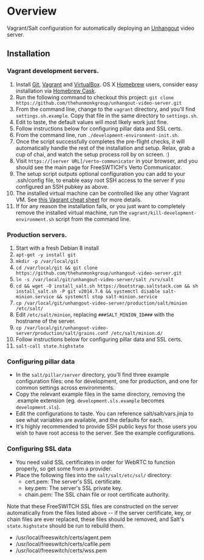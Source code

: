 # Overview
Vagrant/Salt configuration for automatically deploying an [Unhangout](http://unhangout.media.mit.edu) video server.

## Installation

### Vagrant development servers.
 1. Install [Git](http://git-scm.com), [Vagrant](https://www.vagrantup.com) and [VirtualBox](https://www.virtualbox.org). OS X [Homebrew](http://brew.sh) users, consider easy installation via [Homebrew Cask](http://caskroom.io).
 1. Run the following command to checkout this project: ```git clone https://github.com/thehunmonkgroup/unhangout-video-server.git```
 1. From the command line, change to the <code>vagrant</code> directory, and you'll find <code>settings.sh.example</code>. Copy that file in the same directory to <code>settings.sh</code>.
 1. Edit to taste, the default values will most likely work just fine.
 1. Follow instructions below for configuring pillar data and SSL certs.
 1. From the command line, run <code>./development-environment-init.sh</code>.
 1. Once the script successfully completes the pre-flight checks, it will automatically handle the rest of the installation and setup. Relax, grab a cup of chai, and watch the setup process roll by on screen. :)
 1. Visit <code>https://[server URL]/verto-communicator</code> in your browser, and you should see the main page for FreeSWTICH's Verto Communicator.
 1. The setup script outputs optional configuration you can add to your .ssh/config file, to enable easy root SSH access to the server if you configured an SSH pubkey as above.
 1. The installed virtual machine can be controlled like any other Vagrant VM. See [this Vagrant cheat sheet](http://notes.jerzygangi.com/vagrant-cheat-sheet) for more details.
 1. If for any reason the installation fails, or you just want to completely remove the installed virtual machine, run the <code>vagrant/kill-development-environment.sh</code> script from the command line.

### Production servers.
 1. Start with a fresh Debian 8 install
 1. ```apt-get -y install git```
 1. ```mkdir -p /var/local/git```
 1. ```cd /var/local/git && git clone https://github.com/thehunmonkgroup/unhangout-video-server.git```
 1. ```ln -s /var/local/git/unhangout-video-server/salt /srv/salt```
 1. ```cd && wget -O install_salt.sh https://bootstrap.saltstack.com && sh install_salt.sh -P git v2014.7.6 && systemctl disable salt-minion.service && systemctl stop salt-minion.service```
 1. ```cp /var/local/git/unhangout-video-server/production/salt/minion /etc/salt/```
 1. Edit <code>/etc/salt/minion</code>, replacing <code>###SALT_MINION_ID###</code> with the hostname of the server.
 1. ```cp /var/local/git/unhangout-video-server/production/salt/grains.conf /etc/salt/minion.d/```
 1. Follow instructions below for configuring pillar data and SSL certs.
 1. ```salt-call state.highstate```

### Configuring pillar data

 * In the <code>salt/pillar/server</code> directory, you'll find three example configuration files: one for development, one for production, and one for common settings across environments.
 * Copy the relevant example files in the same directory, removing the .example extension (eg. <code>development.sls.example</code> becomes <code>development.sls</code>).
 * Edit the configurations to taste. You can reference salt/salt/vars.jinja to see what variables are available, and the defaults for each.
 * It's highly recommended to provide SSH public keys for those users you wish to have root access to the server. See the example configurations.

### Configuring SSL data

 * You need valid SSL certificates in order for WebRTC to function properly, so get some from a provider.
 * Place the following files into the <code>salt/salt/etc/ssl/</code> directory:
   * cert.pem: The server's SSL certificate.
   * key.pem: The server's SSL private key.
   * chain.pem: The SSL chain file or root certificate authority.

Note that these FreeSWITCH SSL files are constructed on the server automatically from the files listed above -- if the server certificate, key, or chain files are ever replaced, these files should be removed, and Salt's <code>state.highstate</code> should be run to rebuild them.
   * /usr/local/freeswitch/certs/agent.pem
   * /usr/local/freeswitch/certs/cafile.pem
   * /usr/local/freeswitch/certs/wss.pem

